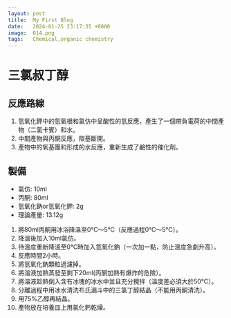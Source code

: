 ```yaml
---
layout: post
title:  My First Blog
date:   2024-01-25 23:17:35 +0800
image:  014.png
tags:   Chemical,organic chemistry
---
```

# 三氯叔丁醇

## 反應路線
1. 氫氧化鉀中的氫氧根和氯仿中呈酸性的氫反應，產生了一個帶負電荷的中間產物（二氯卡賓）和水。
2. 中間產物與丙酮反應，羰基斷開。
3. 產物中的氧基團和形成的水反應，重新生成了鹼性的催化劑。

## 製備
- 氯仿: 10ml
- 丙酮: 80ml
- 氫氧化鈉or氫氧化鉀: 2g
- 理論產量: 13.12g

1. 將80ml丙酮用冰浴降溫至0℃～5℃（反應過程0℃～5℃）。
2. 降溫後加入10ml氯仿。
3. 待溫度重新降溫至0℃時加入氫氧化鈉（一次加一點，防止溫度急劇升高）。
4. 反應時間2小時。
5. 將氫氧化鈉顆粒過濾掉。
6. 將溶液加熱蒸發至剩下20ml(丙酮加熱有爆炸的危險）。
7. 將溶液趁熱倒入含有冰塊的冰水中並且充分攪拌（溫度差必須大於50℃）。
8. 分離過程中用冰水清洗布氏漏斗中的三氯丁醇結晶（不能用丙酮清洗）。
9. 用75%乙醇再結晶。
10. 產物放在培養皿上用氯化鈣乾燥。